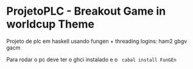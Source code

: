 # ProjetoPLC - Breakout Game in worldcup Theme
Projeto de plc em haskell usando fungen + threading
logins:
ham2 gbgv gacm


Para rodar o pc deve ter o ghci instalado e o `` cabal install FunGEn``
